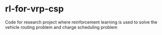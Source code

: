 # rl-for-vrp-csp

Code for research project where reinforcement learning is used to solve the vehicle routing problem and charge scheduling problem